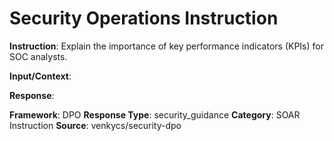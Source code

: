# Security Operations Instruction

**Instruction**: Explain the importance of key performance indicators (KPIs) for SOC analysts.

**Input/Context**: 

**Response**: 

**Framework**: DPO
**Response Type**: security_guidance
**Category**: SOAR Instruction
**Source**: venkycs/security-dpo
